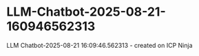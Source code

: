 # LLM-Chatbot-2025-08-21-160946562313
LLM Chatbot-2025-08-21 16:09:46.562313 - created on ICP Ninja
